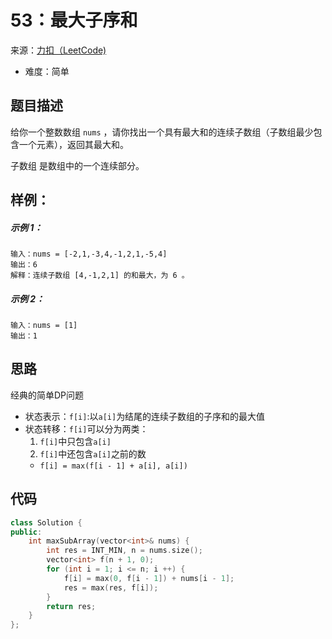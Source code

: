 # 53：最大子序和
来源：[力扣（LeetCode)](https://leetcode.cn/problems/maximum-subarray/)

* 难度：简单

## 题目描述
给你一个整数数组 `nums` ，请你找出一个具有最大和的连续子数组（子数组最少包含一个元素），返回其最大和。

子数组 是数组中的一个连续部分。
## 样例：
##### 示例 1：
```
输入：nums = [-2,1,-3,4,-1,2,1,-5,4]
输出：6
解释：连续子数组 [4,-1,2,1] 的和最大，为 6 。
```
##### 示例 2：
```
输入：nums = [1]
输出：1
```

## 思路
经典的简单DP问题
* 状态表示：`f[i]`:以`a[i]`为结尾的连续子数组的子序和的最大值
* 状态转移：`f[i]`可以分为两类：
  1. `f[i]`中只包含`a[i]`
  2. `f[i]`中还包含`a[i]`之前的数
   * `f[i] = max(f[i - 1] + a[i], a[i])`

## 代码
```c++
class Solution {
public:
    int maxSubArray(vector<int>& nums) {
        int res = INT_MIN, n = nums.size();
        vector<int> f(n + 1, 0);
        for (int i = 1; i <= n; i ++) {
            f[i] = max(0, f[i - 1]) + nums[i - 1];
            res = max(res, f[i]);
        }
        return res;
    }
};
```